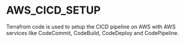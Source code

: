 # AWS_CICD_SETUP

Terrafrom code is used to setup the CICD pipeline on AWS with AWS services like CodeCommit, CodeBuild, CodeDeploy and CodePipeline.


